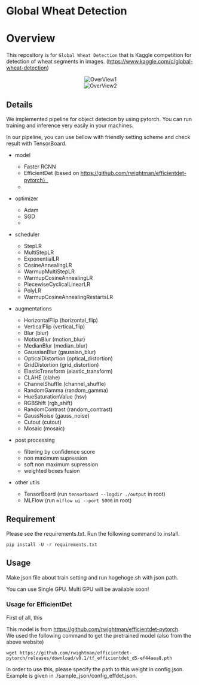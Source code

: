 # Global Wheat Detection

# Overview

This repository is for `Global Wheat Detection` that is Kaggle competition for detection of wheat segments in images. (https://www.kaggle.com/c/global-wheat-detection)

<div align="center">
<img src="https://user-images.githubusercontent.com/18682053/82140037-b8573d80-9867-11ea-9acb-89bae6fb192e.png" title="OverView1">
</div>

<div align="center">
<img src="https://user-images.githubusercontent.com/18682053/82140038-b8efd400-9867-11ea-8618-b4abfb32640a.png" title="OverView2">
</div>


## Details

We implemented pipeline for object detecion by using pytorch. You can run training and inference very easily in your machines.

In our pipeline, you can use bellow with friendly setting scheme and check result with TensorBoard.

- model
  -  Faster RCNN
  -  EfficientDet (based on https://github.com/rwightman/efficientdet-pytorch）
  -
 
- optimizer
  - Adam
  - SGD
  - 

- scheduler
  - StepLR
  - MultiStepLR
  - ExponentialLR
  - CosineAnnealingLR
  - WarmupMultiStepLR
  - WarmupCosineAnnealingLR
  - PiecewiseCyclicalLinearLR
  - PolyLR
  - WarmupCosineAnnealingRestartsLR
  
- augmentations
  - HorizontalFlip (horizontal_flip)
  - VerticalFlip (vertical_flip)
  - Blur (blur)
  - MotionBlur (motion_blur)
  - MedianBlur (median_blur)
  - GaussianBlur (gaussian_blur)
  - OpticalDistortion (optical_distortion)
  - GridDistortion (grid_distortion)
  - ElasticTransform (elastic_transform)
  - CLAHE (clahe)
  - ChannelShuffle (channel_shuffle)
  - RandomGamma (random_gamma)
  - HueSaturationValue (hsv)
  - RGBShift (rgb_shift)
  - RandomContrast (random_contrast)
  - GaussNoise (gauss_noise)
  - Cutout (cutout)
  - Mosaic (mosaic)

- post processing
  - filtering by confidence score
  - non maximum supression
  - soft non maximum supression
  - weighted boxes fusion

- other utils
  - TensorBoard (run `tensorboard --logdir ./output` in root)
  - MLFlow (run `mlflow ui --port 5000` in root)
 
## Requirement
Please see the requirements.txt. Run the following command to install.
```
pip install -U -r requirements.txt
```

## Usage
Make json file about train setting and run hogehoge.sh with json path.

You can use Single GPU.
Multi GPU will be available soon!

### Usage for EfficientDet
First of all, this 

This model is from https://github.com/rwightman/efficientdet-pytorch.  
We used the following command to get the pretrained model (also from the above website)  
```
wget https://github.com/rwightman/efficientdet-pytorch/releases/download/v0.1/tf_efficientdet_d5-ef44aea8.pth
```
In order to use this, please specify the path to this weight in config.json. Example is given in ./sample_json/config_effdet.json.

